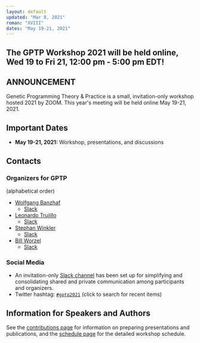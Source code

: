 ```yaml
---
layout: default
updated: "Mar 8, 2021"
roman: "XVIII"
dates: "May 19-21, 2021"
---
```

## The GPTP Workshop 2021 will be held online, Wed 19 to Fri 21, 12:00 pm - 5:00 pm EDT!

## ANNOUNCEMENT

Genetic Programming Theory & Practice is a small, invitation-only workshop hosted 2021 by ZOOM. This year's meeting will be held online May 19-21, 2021.



## Important Dates

- **May 19-21, 2021:** Workshop, presentations, and discussions

## Contacts

### Organizers for GPTP

(alphabetical order)

- [Wolfgang Banzhaf](http://www.cse.msu.edu/~banzhafw/)
    - [Slack](https://gptp-workshops.slack.com/messages/@wolfgang/)
- [Leonardo Trujillo](https://www.researchgate.net/lab/Leonardo-Trujillo-Lab)
    - [Slack](https://gptp-workshops.slack.com/messages/@leo-itt/)
- [Stephan Winkler](http://bioinformatics.fh-hagenberg.at/site/index.php?id=36)
    - [Slack](https://gptp-workshops.slack.com/messages/@wolfgang/)
- [Bill Worzel](https://www.spartaninnovations.org/bill-worzel)
    - [Slack](https://gptp-workshops.slack.com/messages/@bill_w/)


### Social Media

- An invitation-only [Slack channel](http://gptp-workshops.slack.com) has been set up for simplifying and consolidating shared and private communication among participants and organizers.
- Twitter hashtag: [`#gptp2021`](https://twitter.com/search?f=tweets&q=%23gptp2021) (click to search for recent items)



## Information for Speakers and Authors

See the [contributions page](contributions.html) for information on preparing presentations and publications, and the [schedule page](schedule.html) for the detailed workshop schedule.

